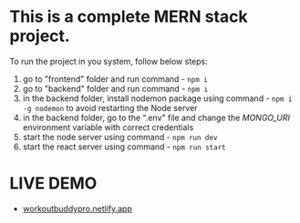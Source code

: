 # This is a complete MERN stack project.
To run the project in you system, follow below steps:
1. go to "frontend" folder and run command - `npm i`
2. go to "backend" folder and run command - `npm i`
3. in the backend folder, install nodemon package using command - `npm i -g nodemon` to avoid restarting the Node server
4. in the backend folder, go to the ".env" file and change the *MONGO_URI* environment variable with correct credentials
5. start the node server using command - `npm run dev`
6. start the react server using command - `npm run start`


# LIVE DEMO 
- [workoutbuddypro.netlify.app](workoutbuddypro.netlify.app)
